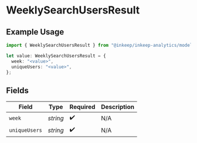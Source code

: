 # WeeklySearchUsersResult

## Example Usage

```typescript
import { WeeklySearchUsersResult } from "@inkeep/inkeep-analytics/models/operations";

let value: WeeklySearchUsersResult = {
  week: "<value>",
  uniqueUsers: "<value>",
};
```

## Fields

| Field              | Type               | Required           | Description        |
| ------------------ | ------------------ | ------------------ | ------------------ |
| `week`             | *string*           | :heavy_check_mark: | N/A                |
| `uniqueUsers`      | *string*           | :heavy_check_mark: | N/A                |